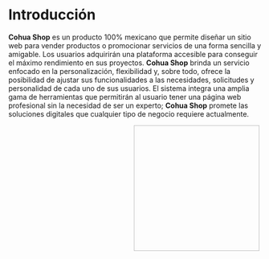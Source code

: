 # Introducción

**Cohua Shop** es un producto 100% mexicano que permite diseñar un
sitio web para vender productos o promocionar servicios de una forma
sencilla y amigable. Los usuarios adquirirán una plataforma accesible 
para conseguir el máximo rendimiento en sus proyectos. 
**Cohua Shop** brinda un servicio enfocado en la personalización, 
flexibilidad y, sobre todo, ofrece la posibilidad de ajustar sus 
funcionalidades a las necesidades, solicitudes y personalidad de cada 
uno de sus usuarios.
El sistema integra una amplia gama de herramientas que permitirán 
al usuario tener una página web profesional sin la necesidad de ser un 
experto; **Cohua Shop** promete las soluciones digitales que cualquier 
tipo de negocio requiere actualmente.

<img :src="$withBase('/img/introduccion.png')" width="250" height="250" hspace="250" vspace="0">